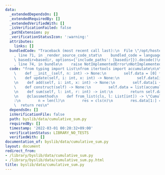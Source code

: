 ```yaml
---
data:
  _extendedDependsOn: []
  _extendedRequiredBy: []
  _extendedVerifiedWith: []
  _isVerificationFailed: false
  _pathExtension: py
  _verificationStatusIcon: ':warning:'
  attributes:
    links: []
  bundledCode: "Traceback (most recent call last):\n  File \"/opt/hostedtoolcache/Python/3.10.2/x64/lib/python3.10/site-packages/onlinejudge_verify/documentation/build.py\"\
    , line 71, in _render_source_code_stat\n    bundled_code = language.bundle(stat.path,\
    \ basedir=basedir, options={'include_paths': [basedir]}).decode()\n  File \"/opt/hostedtoolcache/Python/3.10.2/x64/lib/python3.10/site-packages/onlinejudge_verify/languages/python.py\"\
    , line 74, in bundle\n    raise NotImplementedError\nNotImplementedError\n"
  code: "from typing import List\nfrom itertools import accumulate\n\n\nclass CumulativeSum:\n\
    \    def __init__(self, n: int) -> None:\n        self.data = [0] * (n + 1)\n\n\
    \    def update(self, i: int, x: int) -> None:\n        self.data[i + 1] = x\n\
    \n    def add(self, i: int, x: int) -> None:\n        self.data[i + 1] += x\n\n\
    \    def construct(self) -> None:\n        self.data = list(accumulate(self.data))\n\
    \n    def sum(self, l: int, r: int) -> int:\n        return self.data[r] - self.data[l]\n\
    \n    @classmethod\n    def from_list(cls, l: List[int]) -> \"CumulativeSum\"\
    :\n        n = len(l)\n        res = cls(n)\n        res.data[1:] = l\n      \
    \  return res\n"
  dependsOn: []
  isVerificationFile: false
  path: byslib/data/cumulative_sum.py
  requiredBy: []
  timestamp: '2022-03-01 00:20:32+09:00'
  verificationStatus: LIBRARY_NO_TESTS
  verifiedWith: []
documentation_of: byslib/data/cumulative_sum.py
layout: document
redirect_from:
- /library/byslib/data/cumulative_sum.py
- /library/byslib/data/cumulative_sum.py.html
title: byslib/data/cumulative_sum.py
---
```

